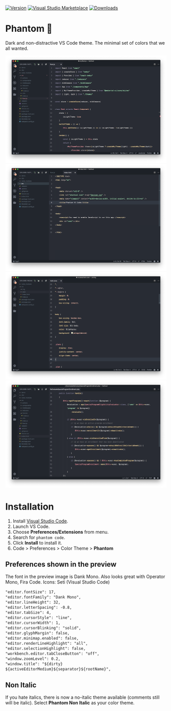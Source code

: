 [![Version](https://vsmarketplacebadge.apphb.com/version/tourervit.phantom.svg)](https://marketplace.visualstudio.com/items?itemName=tourervit.phantom)
[![Visual Studio Marketplace](https://vsmarketplacebadge.apphb.com/installs-short/tourervit.phantom.svg?style=flat-square)](https://marketplace.visualstudio.com/items?itemName=tourervit.phantom)
[![Downloads](https://img.shields.io/vscode-marketplace/r/tourervit.phantom.svg)](https://marketplace.visualstudio.com/items?itemName=tourervit.phantom)

# Phantom 🏴

Dark and non-distractive VS Code theme. The minimal set of colors that we all wanted.

<div align="center">
	<img src="https://raw.githubusercontent.com/tourervit/phantom-vscode-theme/master/screenshots/react.png" alt="React"/>
	<img src="https://raw.githubusercontent.com/tourervit/phantom-vscode-theme/master/screenshots/html.png" alt="HTML"/>
	<img src="https://raw.githubusercontent.com/tourervit/phantom-vscode-theme/master/screenshots/css.png" alt="CSS"/>
	<img src="https://raw.githubusercontent.com/tourervit/phantom-vscode-theme/master/screenshots/php.png" alt="PHP"/>
</div>

# Installation

1.  Install [Visual Studio Code](https://code.visualstudio.com/).
2.  Launch VS Code.
3.  Choose **Preferences/Extensions** from menu.
4.  Search for `phantom code`.
5.  Click **Install** to install it.
6.  Code > Preferences > Color Theme > **Phantom**

## Preferences shown in the preview

The font in the preview image is Dank Mono. Also looks great with Operator Mono, Fira Code.
Icons: Seti (Visual Studio Code)

```
"editor.fontSize": 17,
"editor.fontFamily": "Dank Mono",
"editor.lineHeight": 32,
"editor.letterSpacing": -0.8,
"editor.tabSize": 4,
"editor.cursorStyle": "line",
"editor.cursorWidth": 1,
"editor.cursorBlinking": "solid",
"editor.glyphMargin": false,
"editor.minimap.enabled": false,
"editor.renderLineHighlight": "all",
"editor.selectionHighlight": false,
"workbench.editor.tabCloseButton": "off",
"window.zoomLevel": 0.2,
"window.title": "${dirty} ${activeEditorMedium}${separator}${rootName}",
```

## Non Italic

If you hate italics, there is now a no-italic theme available (comments still will be italic). Select **Phantom Non Italic** as your color theme.
